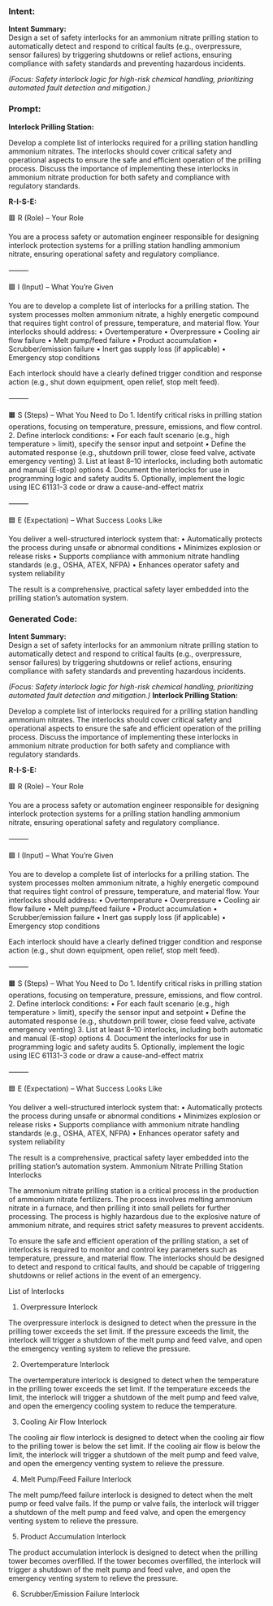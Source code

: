 ### Intent:
**Intent Summary:**  
Design a set of safety interlocks for an ammonium nitrate prilling station to automatically detect and respond to critical faults (e.g., overpressure, sensor failures) by triggering shutdowns or relief actions, ensuring compliance with safety standards and preventing hazardous incidents.  

*(Focus: Safety interlock logic for high-risk chemical handling, prioritizing automated fault detection and mitigation.)*

### Prompt:
**Interlock Prilling Station:**

Develop a complete list of interlocks required for a prilling station handling ammonium nitrates. The interlocks should cover critical safety and operational aspects to ensure the safe and efficient operation of the prilling process. Discuss the importance of implementing these interlocks in ammonium nitrate production for both safety and compliance with regulatory standards.

**R-I-S-E:**

🟥 R (Role) – Your Role

You are a process safety or automation engineer responsible for designing interlock protection systems for a prilling station handling ammonium nitrate, ensuring operational safety and regulatory compliance.

⸻

🟩 I (Input) – What You’re Given

You are to develop a complete list of interlocks for a prilling station. The system processes molten ammonium nitrate, a highly energetic compound that requires tight control of pressure, temperature, and material flow. Your interlocks should address:
	•	Overtemperature
	•	Overpressure
	•	Cooling air flow failure
	•	Melt pump/feed failure
	•	Product accumulation
	•	Scrubber/emission failure
	•	Inert gas supply loss (if applicable)
	•	Emergency stop conditions

Each interlock should have a clearly defined trigger condition and response action (e.g., shut down equipment, open relief, stop melt feed).

⸻

🟧 S (Steps) – What You Need to Do
	1.	Identify critical risks in prilling station operations, focusing on temperature, pressure, emissions, and flow control.
	2.	Define interlock conditions:
	•	For each fault scenario (e.g., high temperature > limit), specify the sensor input and setpoint
	•	Define the automated response (e.g., shutdown prill tower, close feed valve, activate emergency venting)
	3.	List at least 8–10 interlocks, including both automatic and manual (E-stop) options
	4.	Document the interlocks for use in programming logic and safety audits
	5.	Optionally, implement the logic using IEC 61131-3 code or draw a cause-and-effect matrix

⸻

🟦 E (Expectation) – What Success Looks Like

You deliver a well-structured interlock system that:
	•	Automatically protects the process during unsafe or abnormal conditions
	•	Minimizes explosion or release risks
	•	Supports compliance with ammonium nitrate handling standards (e.g., OSHA, ATEX, NFPA)
	•	Enhances operator safety and system reliability

The result is a comprehensive, practical safety layer embedded into the prilling station’s automation system.

### Generated Code:
**Intent Summary:**  
Design a set of safety interlocks for an ammonium nitrate prilling station to automatically detect and respond to critical faults (e.g., overpressure, sensor failures) by triggering shutdowns or relief actions, ensuring compliance with safety standards and preventing hazardous incidents.  

*(Focus: Safety interlock logic for high-risk chemical handling, prioritizing automated fault detection and mitigation.)*
**Interlock Prilling Station:**

Develop a complete list of interlocks required for a prilling station handling ammonium nitrates. The interlocks should cover critical safety and operational aspects to ensure the safe and efficient operation of the prilling process. Discuss the importance of implementing these interlocks in ammonium nitrate production for both safety and compliance with regulatory standards.

**R-I-S-E:**

🟥 R (Role) – Your Role

You are a process safety or automation engineer responsible for designing interlock protection systems for a prilling station handling ammonium nitrate, ensuring operational safety and regulatory compliance.

⸻

🟩 I (Input) – What You’re Given

You are to develop a complete list of interlocks for a prilling station. The system processes molten ammonium nitrate, a highly energetic compound that requires tight control of pressure, temperature, and material flow. Your interlocks should address:
	•	Overtemperature
	•	Overpressure
	•	Cooling air flow failure
	•	Melt pump/feed failure
	•	Product accumulation
	•	Scrubber/emission failure
	•	Inert gas supply loss (if applicable)
	•	Emergency stop conditions

Each interlock should have a clearly defined trigger condition and response action (e.g., shut down equipment, open relief, stop melt feed).

⸻

🟧 S (Steps) – What You Need to Do
	1.	Identify critical risks in prilling station operations, focusing on temperature, pressure, emissions, and flow control.
	2.	Define interlock conditions:
	•	For each fault scenario (e.g., high temperature > limit), specify the sensor input and setpoint
	•	Define the automated response (e.g., shutdown prill tower, close feed valve, activate emergency venting)
	3.	List at least 8–10 interlocks, including both automatic and manual (E-stop) options
	4.	Document the interlocks for use in programming logic and safety audits
	5.	Optionally, implement the logic using IEC 61131-3 code or draw a cause-and-effect matrix

⸻

🟦 E (Expectation) – What Success Looks Like

You deliver a well-structured interlock system that:
	•	Automatically protects the process during unsafe or abnormal conditions
	•	Minimizes explosion or release risks
	•	Supports compliance with ammonium nitrate handling standards (e.g., OSHA, ATEX, NFPA)
	•	Enhances operator safety and system reliability

The result is a comprehensive, practical safety layer embedded into the prilling station’s automation system.
Ammonium Nitrate Prilling Station Interlocks

The ammonium nitrate prilling station is a critical process in the production of ammonium nitrate fertilizers. The process involves melting ammonium nitrate in a furnace, and then prilling it into small pellets for further processing. The process is highly hazardous due to the explosive nature of ammonium nitrate, and requires strict safety measures to prevent accidents.

To ensure the safe and efficient operation of the prilling station, a set of interlocks is required to monitor and control key parameters such as temperature, pressure, and material flow. The interlocks should be designed to detect and respond to critical faults, and should be capable of triggering shutdowns or relief actions in the event of an emergency.

List of Interlocks

1. Overpressure Interlock

The overpressure interlock is designed to detect when the pressure in the prilling tower exceeds the set limit. If the pressure exceeds the limit, the interlock will trigger a shutdown of the melt pump and feed valve, and open the emergency venting system to relieve the pressure.

2. Overtemperature Interlock

The overtemperature interlock is designed to detect when the temperature in the prilling tower exceeds the set limit. If the temperature exceeds the limit, the interlock will trigger a shutdown of the melt pump and feed valve, and open the emergency cooling system to reduce the temperature.

3. Cooling Air Flow Interlock

The cooling air flow interlock is designed to detect when the cooling air flow to the prilling tower is below the set limit. If the cooling air flow is below the limit, the interlock will trigger a shutdown of the melt pump and feed valve, and open the emergency venting system to relieve the pressure.

4. Melt Pump/Feed Failure Interlock

The melt pump/feed failure interlock is designed to detect when the melt pump or feed valve fails. If the pump or valve fails, the interlock will trigger a shutdown of the melt pump and feed valve, and open the emergency venting system to relieve the pressure.

5. Product Accumulation Interlock

The product accumulation interlock is designed to detect when the prilling tower becomes overfilled. If the tower becomes overfilled, the interlock will trigger a shutdown of the melt pump and feed valve, and open the emergency venting system to relieve the pressure.

6. Scrubber/Emission Failure Interlock
